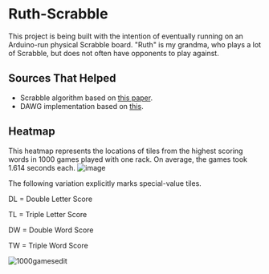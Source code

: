 # Ruth-Scrabble
This project is being built with the intention of eventually running on an Arduino-run physical Scrabble board. "Ruth" is my grandma, who plays a lot of Scrabble, but does not often have opponents to play against.

## Sources That Helped
- Scrabble algorithm based on [this paper](https://www.cs.cmu.edu/afs/cs/academic/class/15451-s06/www/lectures/scrabble.pdf).
- DAWG implementation based on [this](https://gist.github.com/smhanov/94230b422c2100ae4218).
## Heatmap
This heatmap represents the locations of tiles from the highest scoring words in 1000 games played with one rack. On average, the games took 1.614 seconds each.
![image](https://user-images.githubusercontent.com/43427035/68968958-06986080-07a1-11ea-97e9-c7406481d400.png)

The following variation explicitly marks special-value tiles.

DL = Double Letter Score

TL = Triple Letter Score

DW = Double Word Score

TW = Triple Word Score

![1000gamesedit](https://user-images.githubusercontent.com/43427035/69106561-0233a800-0a2c-11ea-8a94-a95874cceccb.png)
